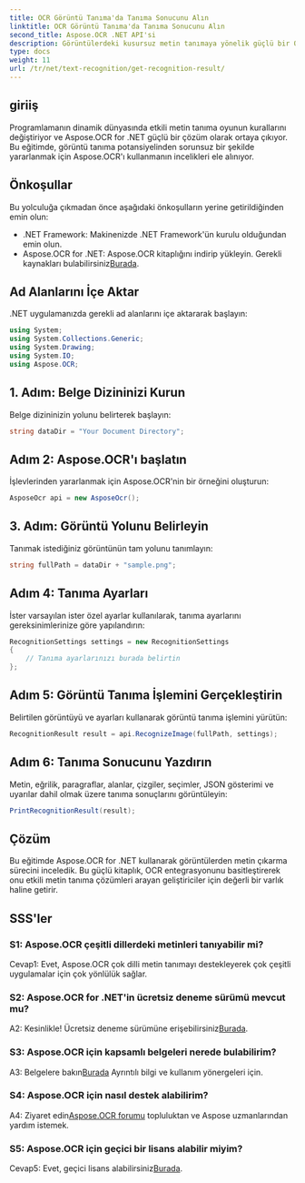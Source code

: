 ```yaml
---
title: OCR Görüntü Tanıma'da Tanıma Sonucunu Alın
linktitle: OCR Görüntü Tanıma'da Tanıma Sonucunu Alın
second_title: Aspose.OCR .NET API'si
description: Görüntülerdeki kusursuz metin tanımaya yönelik güçlü bir OCR çözümü olan Aspose.OCR for .NET'i keşfedin.
type: docs
weight: 11
url: /tr/net/text-recognition/get-recognition-result/
---
```

## giriiş

Programlamanın dinamik dünyasında etkili metin tanıma oyunun kurallarını değiştiriyor ve Aspose.OCR for .NET güçlü bir çözüm olarak ortaya çıkıyor. Bu eğitimde, görüntü tanıma potansiyelinden sorunsuz bir şekilde yararlanmak için Aspose.OCR'ı kullanmanın incelikleri ele alınıyor.

## Önkoşullar

Bu yolculuğa çıkmadan önce aşağıdaki önkoşulların yerine getirildiğinden emin olun:

- .NET Framework: Makinenizde .NET Framework'ün kurulu olduğundan emin olun.
-  Aspose.OCR for .NET: Aspose.OCR kitaplığını indirip yükleyin. Gerekli kaynakları bulabilirsiniz[Burada](https://releases.aspose.com/ocr/net/).

## Ad Alanlarını İçe Aktar

.NET uygulamanızda gerekli ad alanlarını içe aktararak başlayın:

```csharp
using System;
using System.Collections.Generic;
using System.Drawing;
using System.IO;
using Aspose.OCR;
```

## 1. Adım: Belge Dizininizi Kurun

Belge dizininizin yolunu belirterek başlayın:

```csharp
string dataDir = "Your Document Directory";
```

## Adım 2: Aspose.OCR'ı başlatın

İşlevlerinden yararlanmak için Aspose.OCR'nin bir örneğini oluşturun:

```csharp
AsposeOcr api = new AsposeOcr();
```

## 3. Adım: Görüntü Yolunu Belirleyin

Tanımak istediğiniz görüntünün tam yolunu tanımlayın:

```csharp
string fullPath = dataDir + "sample.png";
```

## Adım 4: Tanıma Ayarları

İster varsayılan ister özel ayarlar kullanılarak, tanıma ayarlarını gereksinimlerinize göre yapılandırın:

```csharp
RecognitionSettings settings = new RecognitionSettings
{
    // Tanıma ayarlarınızı burada belirtin
};
```

## Adım 5: Görüntü Tanıma İşlemini Gerçekleştirin

Belirtilen görüntüyü ve ayarları kullanarak görüntü tanıma işlemini yürütün:

```csharp
RecognitionResult result = api.RecognizeImage(fullPath, settings);
```

## Adım 6: Tanıma Sonucunu Yazdırın

Metin, eğrilik, paragraflar, alanlar, çizgiler, seçimler, JSON gösterimi ve uyarılar dahil olmak üzere tanıma sonuçlarını görüntüleyin:

```csharp
PrintRecognitionResult(result);
```

## Çözüm

Bu eğitimde Aspose.OCR for .NET kullanarak görüntülerden metin çıkarma sürecini inceledik. Bu güçlü kitaplık, OCR entegrasyonunu basitleştirerek onu etkili metin tanıma çözümleri arayan geliştiriciler için değerli bir varlık haline getirir.

## SSS'ler

### S1: Aspose.OCR çeşitli dillerdeki metinleri tanıyabilir mi?

Cevap1: Evet, Aspose.OCR çok dilli metin tanımayı destekleyerek çok çeşitli uygulamalar için çok yönlülük sağlar.

### S2: Aspose.OCR for .NET'in ücretsiz deneme sürümü mevcut mu?

 A2: Kesinlikle! Ücretsiz deneme sürümüne erişebilirsiniz[Burada](https://releases.aspose.com/).

### S3: Aspose.OCR için kapsamlı belgeleri nerede bulabilirim?

 A3: Belgelere bakın[Burada](https://reference.aspose.com/ocr/net/) Ayrıntılı bilgi ve kullanım yönergeleri için.

### S4: Aspose.OCR için nasıl destek alabilirim?

 A4: Ziyaret edin[Aspose.OCR forumu](https://forum.aspose.com/c/ocr/16) topluluktan ve Aspose uzmanlarından yardım istemek.

### S5: Aspose.OCR için geçici bir lisans alabilir miyim?

 Cevap5: Evet, geçici lisans alabilirsiniz[Burada](https://purchase.aspose.com/temporary-license/).